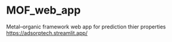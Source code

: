 # MOF_web_app
Metal–organic framework web app for prediction thier properties
https://adsorptech.streamlit.app/
